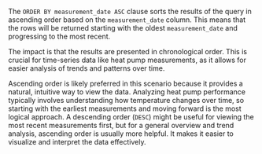 The `ORDER BY measurement_date ASC` clause sorts the results of the query in ascending order based on the `measurement_date` column.  This means that the rows will be returned starting with the oldest `measurement_date` and progressing to the most recent.

The impact is that the results are presented in chronological order. This is crucial for time-series data like heat pump measurements, as it allows for easier analysis of trends and patterns over time.  

Ascending order is likely preferred in this scenario because it provides a natural, intuitive way to view the data.  Analyzing heat pump performance typically involves understanding how temperature changes over time, so starting with the earliest measurements and moving forward is the most logical approach.  A descending order (`DESC`) might be useful for viewing the most recent measurements first, but for a general overview and trend analysis, ascending order is usually more helpful. It makes it easier to visualize and interpret the data effectively.